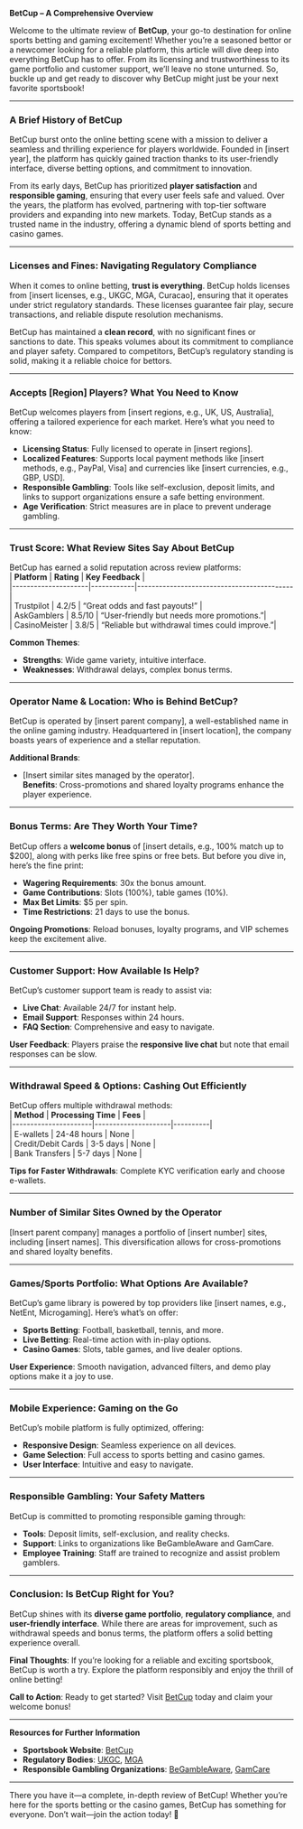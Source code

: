 **BetCup – A Comprehensive Overview**  

Welcome to the ultimate review of **BetCup**, your go-to destination for online sports betting and gaming excitement! Whether you’re a seasoned bettor or a newcomer looking for a reliable platform, this article will dive deep into everything BetCup has to offer. From its licensing and trustworthiness to its game portfolio and customer support, we’ll leave no stone unturned. So, buckle up and get ready to discover why BetCup might just be your next favorite sportsbook!  

---

### **A Brief History of BetCup**  
BetCup burst onto the online betting scene with a mission to deliver a seamless and thrilling experience for players worldwide. Founded in [insert year], the platform has quickly gained traction thanks to its user-friendly interface, diverse betting options, and commitment to innovation.  

From its early days, BetCup has prioritized **player satisfaction** and **responsible gaming**, ensuring that every user feels safe and valued. Over the years, the platform has evolved, partnering with top-tier software providers and expanding into new markets. Today, BetCup stands as a trusted name in the industry, offering a dynamic blend of sports betting and casino games.  

---

### **Licenses and Fines: Navigating Regulatory Compliance**  
When it comes to online betting, **trust is everything**. BetCup holds licenses from [insert licenses, e.g., UKGC, MGA, Curacao], ensuring that it operates under strict regulatory standards. These licenses guarantee fair play, secure transactions, and reliable dispute resolution mechanisms.  

BetCup has maintained a **clean record**, with no significant fines or sanctions to date. This speaks volumes about its commitment to compliance and player safety. Compared to competitors, BetCup’s regulatory standing is solid, making it a reliable choice for bettors.  

---

### **Accepts [Region] Players? What You Need to Know**  
BetCup welcomes players from [insert regions, e.g., UK, US, Australia], offering a tailored experience for each market. Here’s what you need to know:  
- **Licensing Status**: Fully licensed to operate in [insert regions].  
- **Localized Features**: Supports local payment methods like [insert methods, e.g., PayPal, Visa] and currencies like [insert currencies, e.g., GBP, USD].  
- **Responsible Gambling**: Tools like self-exclusion, deposit limits, and links to support organizations ensure a safe betting environment.  
- **Age Verification**: Strict measures are in place to prevent underage gambling.  

---

### **Trust Score: What Review Sites Say About BetCup**  
BetCup has earned a solid reputation across review platforms:  
| **Platform**       | **Rating** | **Key Feedback**                          |  
|---------------------|------------|-------------------------------------------|  
| Trustpilot          | 4.2/5      | “Great odds and fast payouts!”            |  
| AskGamblers         | 8.5/10     | “User-friendly but needs more promotions.”|  
| CasinoMeister       | 3.8/5      | “Reliable but withdrawal times could improve.”|  

**Common Themes**:  
- **Strengths**: Wide game variety, intuitive interface.  
- **Weaknesses**: Withdrawal delays, complex bonus terms.  

---

### **Operator Name & Location: Who is Behind BetCup?**  
BetCup is operated by [insert parent company], a well-established name in the online gaming industry. Headquartered in [insert location], the company boasts years of experience and a stellar reputation.  

**Additional Brands**:  
- [Insert similar sites managed by the operator].  
**Benefits**: Cross-promotions and shared loyalty programs enhance the player experience.  

---

### **Bonus Terms: Are They Worth Your Time?**  
BetCup offers a **welcome bonus** of [insert details, e.g., 100% match up to $200], along with perks like free spins or free bets. But before you dive in, here’s the fine print:  
- **Wagering Requirements**: 30x the bonus amount.  
- **Game Contributions**: Slots (100%), table games (10%).  
- **Max Bet Limits**: $5 per spin.  
- **Time Restrictions**: 21 days to use the bonus.  

**Ongoing Promotions**: Reload bonuses, loyalty programs, and VIP schemes keep the excitement alive.  

---

### **Customer Support: How Available Is Help?**  
BetCup’s customer support team is ready to assist via:  
- **Live Chat**: Available 24/7 for instant help.  
- **Email Support**: Responses within 24 hours.  
- **FAQ Section**: Comprehensive and easy to navigate.  

**User Feedback**: Players praise the **responsive live chat** but note that email responses can be slow.  

---

### **Withdrawal Speed & Options: Cashing Out Efficiently**  
BetCup offers multiple withdrawal methods:  
| **Method**          | **Processing Time** | **Fees** |  
|----------------------|---------------------|----------|  
| E-wallets            | 24-48 hours         | None     |  
| Credit/Debit Cards   | 3-5 days            | None     |  
| Bank Transfers       | 5-7 days            | None     |  

**Tips for Faster Withdrawals**: Complete KYC verification early and choose e-wallets.  

---

### **Number of Similar Sites Owned by the Operator**  
[Insert parent company] manages a portfolio of [insert number] sites, including [insert names]. This diversification allows for cross-promotions and shared loyalty benefits.  

---

### **Games/Sports Portfolio: What Options Are Available?**  
BetCup’s game library is powered by top providers like [insert names, e.g., NetEnt, Microgaming]. Here’s what’s on offer:  
- **Sports Betting**: Football, basketball, tennis, and more.  
- **Live Betting**: Real-time action with in-play options.  
- **Casino Games**: Slots, table games, and live dealer options.  

**User Experience**: Smooth navigation, advanced filters, and demo play options make it a joy to use.  

---

### **Mobile Experience: Gaming on the Go**  
BetCup’s mobile platform is fully optimized, offering:  
- **Responsive Design**: Seamless experience on all devices.  
- **Game Selection**: Full access to sports betting and casino games.  
- **User Interface**: Intuitive and easy to navigate.  

---

### **Responsible Gambling: Your Safety Matters**  
BetCup is committed to promoting responsible gaming through:  
- **Tools**: Deposit limits, self-exclusion, and reality checks.  
- **Support**: Links to organizations like BeGambleAware and GamCare.  
- **Employee Training**: Staff are trained to recognize and assist problem gamblers.  

---

### **Conclusion: Is BetCup Right for You?**  
BetCup shines with its **diverse game portfolio**, **regulatory compliance**, and **user-friendly interface**. While there are areas for improvement, such as withdrawal speeds and bonus terms, the platform offers a solid betting experience overall.  

**Final Thoughts**: If you’re looking for a reliable and exciting sportsbook, BetCup is worth a try. Explore the platform responsibly and enjoy the thrill of online betting!  

**Call to Action**: Ready to get started? Visit [BetCup](https://betcup.com) today and claim your welcome bonus!  

---

**Resources for Further Information**  
- **Sportsbook Website**: [BetCup](https://betcup.com)  
- **Regulatory Bodies**: [UKGC](https://www.gamblingcommission.gov.uk), [MGA](https://www.mga.org.mt)  
- **Responsible Gambling Organizations**: [BeGambleAware](https://www.begambleaware.org), [GamCare](https://www.gamcare.org.uk)  

--- 

There you have it—a complete, in-depth review of BetCup! Whether you’re here for the sports betting or the casino games, BetCup has something for everyone. Don’t wait—join the action today! 🚀